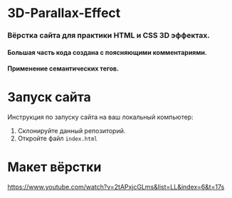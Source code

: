 # 3D-Parallax-Effect
### Вёрстка сайта для практики HTML и CSS 3D эффектах. 
#### Большая часть кода создана с поясняющими комментариями.
#### Применение семантических тегов.

# Запуск сайта
Инструкция по запуску сайта на ваш локальный компьютер:
   1. Склонируйте данный репозиторий.
   2. Откройте файл ```index.html```
   
# Макет вёрстки
https://www.youtube.com/watch?v=2tAPxjcGLms&list=LL&index=6&t=17s
